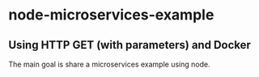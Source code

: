 # node-microservices-example
Using HTTP GET (with parameters) and Docker
---
The main goal is share a microservices example using node.